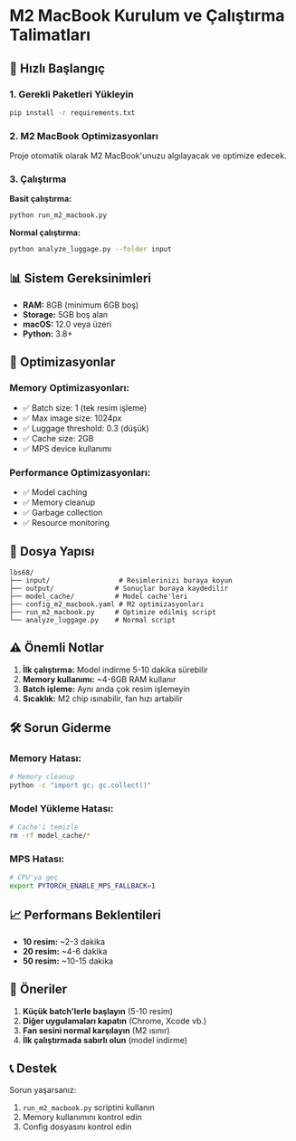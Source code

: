 # M2 MacBook Kurulum ve Çalıştırma Talimatları

## 🚀 Hızlı Başlangıç

### 1. Gerekli Paketleri Yükleyin
```bash
pip install -r requirements.txt
```

### 2. M2 MacBook Optimizasyonları
Proje otomatik olarak M2 MacBook'unuzu algılayacak ve optimize edecek.

### 3. Çalıştırma

**Basit çalıştırma:**
```bash
python run_m2_macbook.py
```

**Normal çalıştırma:**
```bash
python analyze_luggage.py --folder input
```

## 📊 Sistem Gereksinimleri

- **RAM:** 8GB (minimum 6GB boş)
- **Storage:** 5GB boş alan
- **macOS:** 12.0 veya üzeri
- **Python:** 3.8+

## 🔧 Optimizasyonlar

### Memory Optimizasyonları:
- ✅ Batch size: 1 (tek resim işleme)
- ✅ Max image size: 1024px
- ✅ Luggage threshold: 0.3 (düşük)
- ✅ Cache size: 2GB
- ✅ MPS device kullanımı

### Performance Optimizasyonları:
- ✅ Model caching
- ✅ Memory cleanup
- ✅ Garbage collection
- ✅ Resource monitoring

## 📁 Dosya Yapısı

```
lbs68/
├── input/                 # Resimlerinizi buraya koyun
├── output/               # Sonuçlar buraya kaydedilir
├── model_cache/          # Model cache'leri
├── config_m2_macbook.yaml # M2 optimizasyonları
├── run_m2_macbook.py     # Optimize edilmiş script
└── analyze_luggage.py    # Normal script
```

## ⚠️ Önemli Notlar

1. **İlk çalıştırma:** Model indirme 5-10 dakika sürebilir
2. **Memory kullanımı:** ~4-6GB RAM kullanır
3. **Batch işleme:** Aynı anda çok resim işlemeyin
4. **Sıcaklık:** M2 chip ısınabilir, fan hızı artabilir

## 🛠️ Sorun Giderme

### Memory Hatası:
```bash
# Memory cleanup
python -c "import gc; gc.collect()"
```

### Model Yükleme Hatası:
```bash
# Cache'i temizle
rm -rf model_cache/*
```

### MPS Hatası:
```bash
# CPU'ya geç
export PYTORCH_ENABLE_MPS_FALLBACK=1
```

## 📈 Performans Beklentileri

- **10 resim:** ~2-3 dakika
- **20 resim:** ~4-6 dakika  
- **50 resim:** ~10-15 dakika

## 🎯 Öneriler

1. **Küçük batch'lerle başlayın** (5-10 resim)
2. **Diğer uygulamaları kapatın** (Chrome, Xcode vb.)
3. **Fan sesini normal karşılayın** (M2 ısınır)
4. **İlk çalıştırmada sabırlı olun** (model indirme)

## 📞 Destek

Sorun yaşarsanız:
1. `run_m2_macbook.py` scriptini kullanın
2. Memory kullanımını kontrol edin
3. Config dosyasını kontrol edin 